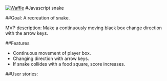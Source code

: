 [![Waffle](https://badge.waffle.io/calveym/snake.png?label=ready&title=Ready)](https://waffle.io/calveym/snake)
#Javascript snake

##Goal:
A recreation of snake.

MVP description: Make a continuously moving black box change direction with the arrow keys.

##Features
- Continuous movement of player box.
- Changing direction with arrow keys.
- If snake collides with a food square, score increases.

##User stories:
